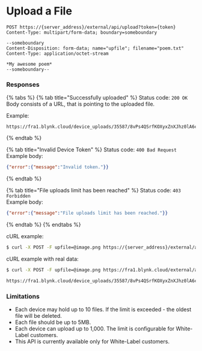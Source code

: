 # Upload a File

```http
POST https://{server_address}/external/api/upload?token={token}
Content-Type: multipart/form-data; boundary=someboundary

--someboundary
Content-Disposition: form-data; name="upfile"; filename="poem.txt"
Content-Type: application/octet-stream

*My awesome poem*
--someboundary--
```

### Responses

{% tabs %}
{% tab title="Successfully uploaded" %}
Status code: `200 OK`\
Body consists of a URL, that is pointing to the uploaded file.

Example:

```
https://fra1.blynk.cloud/device_uploads/35587/8vPs4QSrfKOXyxZnXJhz0lA6cax7WQe8.xml
```
{% endtab %}

{% tab title="Invalid Device Token" %}
Status code: `400 Bad Request`\
Example body:

```json
{"error":{"message":"Invalid token."}}
```
{% endtab %}

{% tab title="File uploads limit has been reached" %}
Status code: `403 Forbidden`\
Example body:

```json
{"error":{"message":"File uploads limit has been reached."}}
```
{% endtab %}
{% endtabs %}

cURL example:

```bash
$ curl -X POST -F upfile=@image.png https://{server_address}/external/api/upload?token={token}
```

cURL example with real data:

```bash
$ curl -X POST -F upfile=@image.png https://fra1.blynk.cloud/external/api/upload?token=jO3u7d6qkjWncxw91D1glSHIe5hJ7bSk

https://fra1.blynk.cloud/device_uploads/35587/8vPs4QSrfKOXyxZnXJhz0lA6cax7WQe8.xml
```

### Limitations

* Each device may hold up to 10 files. If the limit is exceeded - the oldest file will be deleted.
* Each file should be up to 5MB.
* Each device can upload up to 1,000. The limit is configurable for White-Label customers.
* This API is currently available only for White-Label customers.
